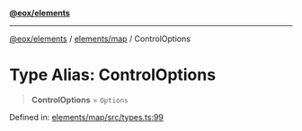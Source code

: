 [**@eox/elements**](../../../README.md)

***

[@eox/elements](../../../modules.md) / [elements/map](../README.md) / ControlOptions

# Type Alias: ControlOptions

> **ControlOptions** = `Options`

Defined in: [elements/map/src/types.ts:99](https://github.com/EOX-A/EOxElements/blob/2959304700f39ffdecbdb918952cf7500528a204/elements/map/src/types.ts#L99)
